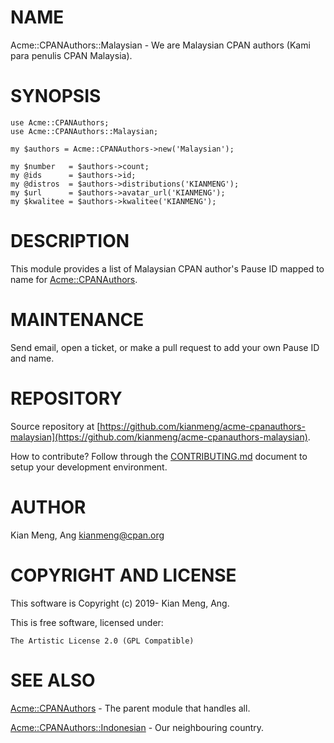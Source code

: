 # NAME

Acme::CPANAuthors::Malaysian - We are Malaysian CPAN authors (Kami para penulis
CPAN Malaysia).

# SYNOPSIS

    use Acme::CPANAuthors;
    use Acme::CPANAuthors::Malaysian;

    my $authors = Acme::CPANAuthors->new('Malaysian');

    my $number   = $authors->count;
    my @ids      = $authors->id;
    my @distros  = $authors->distributions('KIANMENG');
    my $url      = $authors->avatar_url('KIANMENG');
    my $kwalitee = $authors->kwalitee('KIANMENG');

# DESCRIPTION

This module provides a list of Malaysian CPAN author's Pause ID mapped to name
for [Acme::CPANAuthors](https://metacpan.org/pod/Acme::CPANAuthors).

# MAINTENANCE
Send email, open a ticket, or make a pull request to add your own Pause ID and
name.

# REPOSITORY

Source repository at [https://github.com/kianmeng/acme-cpanauthors-malaysian](https://github.com/kianmeng/acme-cpanauthors-malaysian).

How to contribute? Follow through the [CONTRIBUTING.md](https://github.com/kianmeng/acme-cpanauthors-malaysian/blob/master/CONTRIBUTING.md) document to setup your development environment.

# AUTHOR

Kian Meng, Ang <kianmeng@cpan.org>

# COPYRIGHT AND LICENSE

This software is Copyright (c) 2019- Kian Meng, Ang.

This is free software, licensed under:

    The Artistic License 2.0 (GPL Compatible)

# SEE ALSO

[Acme::CPANAuthors](https://metacpan.org/pod/Acme::CPANAuthors) - The parent module that handles all.

[Acme::CPANAuthors::Indonesian](https://metacpan.org/pod/Acme::CPANAuthors::Indonesian) - Our neighbouring country.
